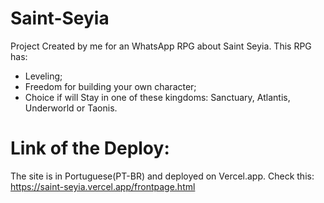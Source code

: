 # Saint-Seyia

Project Created by me for an WhatsApp RPG about Saint Seyia. 
This RPG has:
- Leveling;
- Freedom for building your own character;
- Choice if will Stay in one of these kingdoms: Sanctuary, Atlantis, Underworld or Taonis.

# Link of the Deploy: 
The site is in Portuguese(PT-BR) and deployed on Vercel.app. Check this: https://saint-seyia.vercel.app/frontpage.html 
